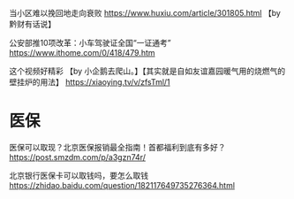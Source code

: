 
当小区难以挽回地走向衰败 https://www.huxiu.com/article/301805.html 【by 黔财有话说】

公安部推10项改革：小车驾驶证全国“一证通考” https://www.ithome.com/0/418/479.htm

这个视频好精彩 【by 小企鹅去爬山。】【其实就是自如友谊嘉园暖气用的烧燃气的壁挂炉的用法】 https://xiaoying.tv/v/zfsTml/1

# 医保

医保可以取现？北京医保报销最全指南！首都福利到底有多好？ https://post.smzdm.com/p/a3gzn74r/

北京银行医保卡可以取钱吗，要怎么取钱 https://zhidao.baidu.com/question/182117649735276364.html
